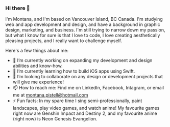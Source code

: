 ### Hi there 👋

I'm Montana, and I'm based on Vancouver Island, BC Canada. I'm studying web and app development and design, and have a background in graphic design, marketing, and business. I'm still trying to narrow down my passion, but what I know for sure is that I love to code, I love creating aesthetically pleasing projects, and I really want to challenge myself.

Here's a few things about me:

- 🔭 I’m currently working on expanding my development and design abilities and know-how.
- 🌱 I’m currently learning how to build iOS apps using Swift.
- 👯 I’m looking to collaborate on any design or development projects that will give me experience!
- 📫 How to reach me: Find me on LinkedIn, Facebook, Intagram, or email me at montana.pistell@hotmail.com
- ⚡ Fun facts: In my spare time I sing semi-professionally, paint landscapes, play video games, and watch anime! My favourite games right now are Genshin Impact and Destiny 2, and my favourite anime (right now) is Neon Genesis Evangelion.
